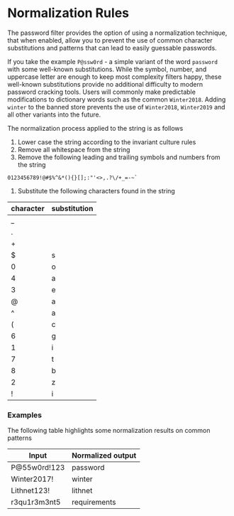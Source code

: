# Normalization Rules

The password filter provides the option of using a normalization technique, that when enabled, allow you to prevent the use of common character substitutions and patterns that can lead to easily guessable passwords.

If you take the example `P@ssw0rd` - a simple variant of the word `password` with some well-known substitutions. While the symbol, number, and uppercase letter are enough to keep most complexity filters happy, these well-known substitutions provide no additional difficulty to modern password cracking tools. Users will commonly make predictable modifications to dictionary words such as the common `Winter2018`. Adding `winter` to the banned store prevents the use of `Winter2018`, `Winter2019` and all other variants into the future.

The normalization process applied to the string is as follows

1. Lower case the string according to the invariant culture rules
2. Remove all whitespace from the string
3. Remove the following leading and trailing symbols and numbers from the string

```
0123456789!@#$%^&*(){}[];:"'<>,.?\/+_=-~`
```

1. Substitute the following characters found in the string

| character | substitution |
| --------- | ------------ |
| \_        |              |
| .         |              |
| +         |              |
| $         | s            |
| 0         | o            |
| 4         | a            |
| 3         | e            |
| @         | a            |
| ^         | a            |
| (         | c            |
| 6         | g            |
| 1         | i            |
| 7         | t            |
| 8         | b            |
| 2         | z            |
| !         | i            |

### Examples

The following table highlights some normalization results on common patterns

| Input        | Normalized output |
| ------------ | ----------------- |
| P@55w0rd!123 | password          |
| Winter2017!  | winter            |
| Lithnet123!  | lithnet           |
| r3qu1r3m3nt5 | requirements      |
